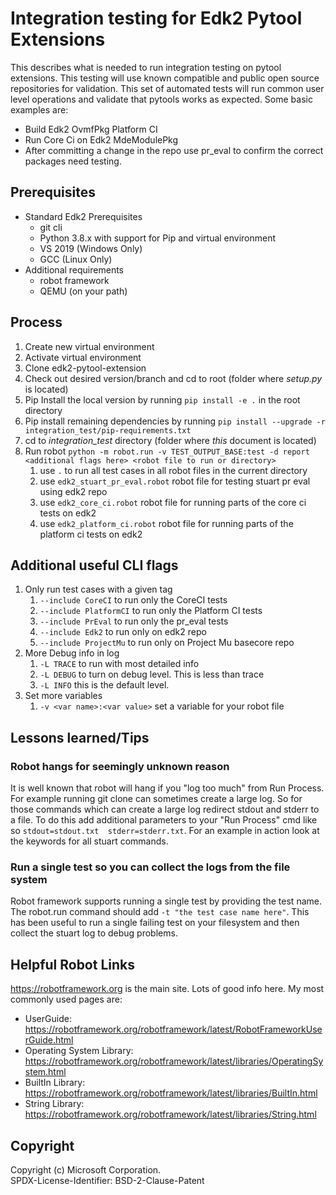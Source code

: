 # Integration testing for Edk2 Pytool Extensions

This describes what is needed to run integration testing on pytool extensions.  This testing will use known compatible
and public open source repositories for validation.  This set of automated tests will run common user level operations
and validate that pytools works as expected. Some basic examples are:

* Build Edk2 OvmfPkg Platform CI
* Run Core Ci on Edk2 MdeModulePkg
* After committing a change in the repo use pr_eval to confirm the correct packages need testing.

## Prerequisites

* Standard Edk2 Prerequisites
  * git cli
  * Python 3.8.x with support for Pip and virtual environment
  * VS 2019 (Windows Only)
  * GCC (Linux Only)
* Additional requirements
  * robot framework
  * QEMU (on your path)

## Process

1. Create new virtual environment
2. Activate virtual environment
3. Clone edk2-pytool-extension
4. Check out desired version/branch and cd to root (folder where *setup.py* is located)
5. Pip Install the local version by running `pip install -e .` in the root directory
6. Pip install remaining dependencies by running `pip install --upgrade -r integration_test/pip-requirements.txt`
7. cd to *integration_test* directory (folder where *this* document is located)
8. Run robot `python -m robot.run -v TEST_OUTPUT_BASE:test -d report <additional flags here> <robot file to run or directory>`
   1. use `.` to run all test cases in all robot files in the current directory
   2. use `edk2_stuart_pr_eval.robot` robot file for testing stuart pr eval using edk2 repo
   3. use `edk2_core_ci.robot` robot file for running parts of the core ci tests on edk2
   4. use `edk2_platform_ci.robot` robot file for running parts of the platform ci tests on edk2

## Additional useful CLI flags

1. Only run test cases with a given tag
   1. `--include CoreCI` to run only the CoreCI tests
   2. `--include PlatformCI` to run only the Platform CI tests
   3. `--include PrEval` to run only the pr_eval tests
   4. `--include Edk2` to run only on edk2 repo
   5. `--include ProjectMu` to run only on Project Mu basecore repo
2. More Debug info in log
   1. `-L TRACE` to run with most detailed info
   2. `-L DEBUG` to turn on debug level.  This is less than trace
   3. `-L INFO` this is the default level.
3. Set more variables
   1. `-v <var name>:<var value>` set a variable for your robot file

## Lessons learned/Tips

### Robot hangs for seemingly unknown reason

It is well known that robot will hang if you "log too much" from Run Process.  For example running git clone can sometimes
create a large log.  So for those commands which can create a large log redirect stdout and stderr to a file.  To do this
add additional parameters to your "Run Process" cmd like so `stdout=stdout.txt  stderr=stderr.txt`.  For an example in action
look at the keywords for all stuart commands.

### Run a single test so you can collect the logs from the file system

Robot framework supports running a single test by providing the test name.  The robot.run command should
add `-t "the test case name here"`.  This has been useful to run a single failing test on your filesystem and then
collect the stuart log to debug problems.

## Helpful Robot Links

<https://robotframework.org> is the main site.  Lots of good info here.  My most commonly used pages are:

* UserGuide: <https://robotframework.org/robotframework/latest/RobotFrameworkUserGuide.html>
* Operating System Library: <https://robotframework.org/robotframework/latest/libraries/OperatingSystem.html>
* BuiltIn Library: <https://robotframework.org/robotframework/latest/libraries/BuiltIn.html>
* String Library: <https://robotframework.org/robotframework/latest/libraries/String.html>

## Copyright

Copyright (c) Microsoft Corporation.  
SPDX-License-Identifier: BSD-2-Clause-Patent
